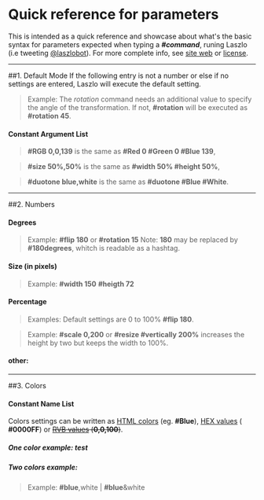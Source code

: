 # Quick reference for parameters
This is intended as a quick reference and showcase about what's the basic syntax for parameters expected when typing a __*#command*__, runing Laszlo (i.e tweeting [@laszlobot][1]). For more complete info, see [site web][2] or [license].

[1]:https://twitter.com/laszlobot
[2]:https://#
[license]:../laszlo/master/README.md

__________

##1. Default Mode
If the following entry is not a number or else if no settings are entered, Laszlo will execute the default setting.

>Example: The *rotation* command needs an additional value to specify the angle of the transformation. If not, __#rotation__ will be executed as __#rotation 45__.

#### Constant Argument List
>__#RGB 0,0,139__ is the same as __#Red 0 #Green 0 #Blue 139__,

>__#size 50%,50%__ is the same as __#width 50% #height 50%__,

>__#duotone blue,white__ is the same as __#duotone #Blue #White__.

______________

##2. Numbers


#### Degrees

>Example: __#flip 180__ or __#rotation 15__
>Note: __180__ may be replaced by __#180degrees__, whitch is readable as a hashtag.

#### Size (in pixels)

>Example: __#width 150__ __#heigth 72__ 

#### Percentage


>Examples: Default settings are 0 to 100% __#flip 180__.

>Example: __#scale 0,200__ or __#resize #vertically 200%__ increases the height by two but keeps the width to 100%.

#### other: 

______________

##3. Colors

#### Constant Name List
Colors settings can be written as [HTML colors][3] (eg. __#Blue__), [HEX values][4] ( __#0000FF__) or ~~[RVB values][5] (__0,0,100__)~~.


##### One color example:  test

##### Two colors example:
>Example: __#blue__,white | __#blue__&white


[3]: http://www.w3schools.com/colors/colors_names.asp
[4]: http://www.w3schools.com/colors/colors_hex.asp
[5]: http://rgb.to

